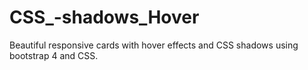 # CSS_-shadows_Hover
 Beautiful responsive cards with hover effects and CSS shadows using bootstrap 4 and CSS.
